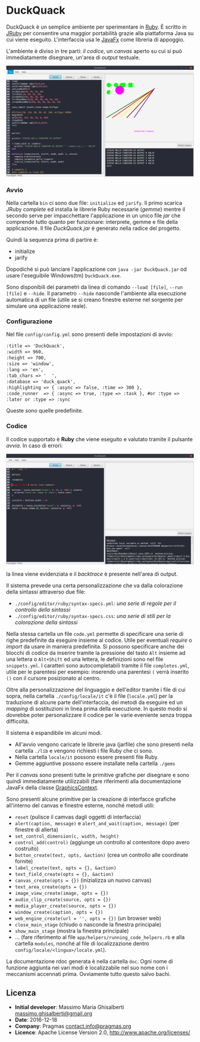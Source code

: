 DuckQuack
===

DuckQuack è un semplice ambiente per sperimentare in [Ruby](https://www.ruby-lang.org/it/).
È scritto in [JRuby](http://jruby.org/) per consentire una maggior portabilità grazie alla piattaforma Java su cui viene eseguito.
L'interfaccia usa le [JavaFx](http://docs.oracle.com/javase/8/javafx/api/toc.htm) come libreria di appoggio.

L'ambiente è diviso in tre parti: *il codice*, un *canvas* aperto su cui si può immediatamente disegnare, un'area di *output* testuale.

![immagine1](./images/img1.png)

### Avvio

Nella cartella ```bin``` ci sono due file: ```initialize``` ed ```jarify```. Il primo scarica JRuby *complete* ed installa le librerie Ruby necessarie (*gemme*) mentre il secondo serve per impacchettare l'applicazione in un unico file *jar* che comprende tutto quanto per funzionare: interprete, gemme e file della applicazione.
Il file *DuckQuack.jar* è generato nella radice del progetto.

Quindi la sequenza prima di partire è:

+ initialize
+ jarify

Dopodiché si può lanciare l'applicazione con ```java -jar DuckQuack.jar``` od usare l'eseguibile Windows(tm) ```DuckQuack.exe```.

Sono disponibili dei parametri da linea di comando ```--load [file]```, ```--run [file]``` e ```--hide```.
Il parametro ```--hide``` nasconde l'ambiente alla esecuzione automatica di un file (utile se si creano finestre esterne nel sorgente per simulare una applicazione reale).

### Configurazione

Nel file ```config/config.yml``` sono presenti delle impostazioni di avvio:

```
:title => 'DuckQuack',
:width => 960,
:height => 700,
:size => 'window',
:lang => 'en',
:tab_chars => '  ',
:database => 'duck_quack',
:highlighting => { :async => false, :time => 300 },
:code_runner  => { :async => true, :type => :task }, #or :type => :later or :type => :sync
```

Queste sono quelle predefinite.

### Codice

Il codice supportato è **Ruby** che viene eseguito e valutato tramite il pulsante *avvia*. In caso di errori:

![immagine2](./images/img2.png)

la linea viene evidenziata e il *backtrace* è presente nell'area di output.

Il sistema prevede una certa personalizzazione che va dalla colorazione della sintassi attraverso due file:

+ ```./config/editor/ruby/syntax-specs.yml```: *una serie di regole per il controllo della sintassi*
+ ```./config/editor/ruby/syntax-specs.css```: *una serie di stili per la colorazione della sintassi*

Nella stessa cartella un file ```code.yml``` permette di specificare una serie di righe predefinite da eseguire insieme al codice. Utile per eventuali *require* o *import* da usare in maniera predefinita.
Si possono specificare anche dei blocchi di codice da inserire tramite la pressione del tasto ```Alt``` insieme ad una lettera o ```Alt+Shift``` ed una lettera, le definizioni sono nel file ```snippets.yml```. I caratteri sono autocompletabili tramite il file ```completes.yml```, utile per le parentesi per esempio: inserendo una parentesi ```(``` verrà inserito ```()``` con il cursore posizionato al centro.

Oltre alla personalizzazione del linguaggio e dell'editor tramite i file di cui sopra, nella cartella ```./config/locale/it``` c'è il file (```locale.yml```) per la traduzione di alcune parte dell'interfaccia, dei metodi da eseguire ed un *mapping* di sostituzioni in linea prima della esecuzione. In questo modo si dovrebbe poter personalizzare il codice per le varie eveniente senza troppa difficoltà.

Il sistema è espandibile im alcuni modi.

+ All'avvio vengono caricate le librerie java (jarfile) che sono presenti nella cartella ```./lib``` e vengono richiesti i file Ruby che ci sono. 
+ Nella cartella ```locale/it``` possono essere presenti file Ruby.
+ Gemme aggiuntive possono essere installate nella cartella ```./gems```

Per il *canvas* sono presenti tutte le primitive grafiche per disegnare e sono quindi immediatamente utilizzabili (fare riferimenti alla documentazione JavaFx della classe [GraphicsContext](http://docs.oracle.com/javase/8/javafx/api/javafx/scene/canvas/GraphicsContext.html).

Sono presenti alcune primitive per la creazione di interfacce grafiche all'interno del canvas e finestre esterne, nonché metodi utili:

+ ```reset``` (pulisce il camvas dagli oggetti di interfaccia)
+ ```alert(caption, message)``` e ```alert_and_wait(caption, message)``` (per finestre di allerta)
+ ```set_control_dimension(c, width, height)```
+ ```control_add(control)``` (aggiunge un controllo al contenitore dopo avero costruito)
+ ```button_create(text, opts, &action)``` (crea un controllo alle coordinate fornite)
+ ```label_create(text, opts = {}, &action)``` 
+ ```text_field_create(opts = {}, &action)```
+ ```canvas_create(opts = {})``` (inizializza un nuovo canvas)
+ ```text_area_create(opts = {})```
+ ```image_view_create(image, opts = {})```
+ ```audio_clip_create(source, opts = {})```
+ ```media_player_create(source, opts = {})```
+ ```window_create(caption, opts = {})```
+ ```web_engine_create(url = '', opts = {})``` (un browser web)
+ ```close_main_stage``` (chiudo o nasconde la finestra principale)
+ ```show_main_stage``` (mostra la finestra principale)
+ ... (fare riferimento al file ```app/helpers/running_code_helpers.rb``` e alla cartella ```modules```, nonché al file di localizzazione dentro ```config/locale/<lingua>/locale.yml```).

La documentazione rdoc generata è nella cartella ```doc```.
Ogni nome di funzione aggiunta nei vari modi è localizzabile nel suo nome con i meccanismi accennati prima.
Ovviamente tutto questo salvo bachi.

## Licenza

+ **Initial developer**: Massimo Maria Ghisalberti <massimo.ghisalberti@gmail.org>
+ **Date**: 2016-12-18
+ **Company**: Pragmas <contact.info@pragmas.org>
+ **Licence**: Apache License Version 2.0, http://www.apache.org/licenses/
